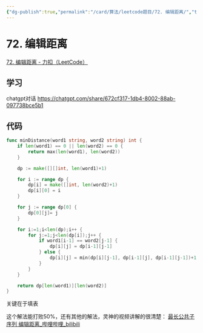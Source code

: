 ```yaml
---
{"dg-publish":true,"permalink":"/card/算法/leetcode题目/72. 编辑距离/","tags":["leetcode"],"noteIcon":"2","created":"2024-11-08T01:03:57+08:00","updated":"2024-11-08T12:32:31+08:00"}
---
```



# 72. 编辑距离

[72. 编辑距离 - 力扣（LeetCode）](https://leetcode.cn/problems/edit-distance/description/)

## 学习

chatgpt对话
https://chatgpt.com/share/672cf317-1db4-8002-88ab-097738bce5b1

## 代码

```go
func minDistance(word1 string, word2 string) int {
    if len(word1) == 0 || len(word2) == 0 {
        return max(len(word1), len(word2))
    }

    dp := make([][]int, len(word1)+1)

    for i := range dp {
        dp[i] = make([]int, len(word2)+1)
        dp[i][0] = i
    }

    for j := range dp[0] {
        dp[0][j]= j
    }

    for i:=1;i<len(dp);i++ {
        for j:=1;j<len(dp[i]);j++ {
            if word1[i-1] == word2[j-1] {
                dp[i][j] = dp[i-1][j-1]
            } else {
                dp[i][j] = min(dp[i][j-1], dp[i-1][j], dp[i-1][j-1])+1
            }
        }
    }

    return dp[len(word1)][len(word2)]
}
```

关键在于填表

这个解法能打败50%，还有其他的解法，灵神的视频讲解的很清楚： [最长公共子序列 编辑距离_哔哩哔哩_bilibili](https://www.bilibili.com/video/BV1TM4y1o7ug/?vd_source=cdeb63885c1e7687c8d443ba7d3f4fd9)
